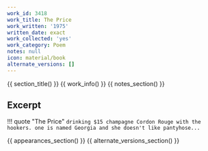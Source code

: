 ```yaml
---
work_id: 3418
work_title: The Price
work_written: '1975'
written_date: exact
work_collected: 'yes'
work_category: Poem
notes: null
icon: material/book
alternate_versions: []
---
```


{{ section_title() }}
{{ work_info() }}
{{ notes_section() }}
## Excerpt
!!! quote "The Price"
    ```
    drinking $15 champagne
    Cordon Rouge with the hookers.
    one is named Georgia and she
    doesn't like pantyhose...
    ```

{{ appearances_section() }}
{{ alternate_versions_section() }}